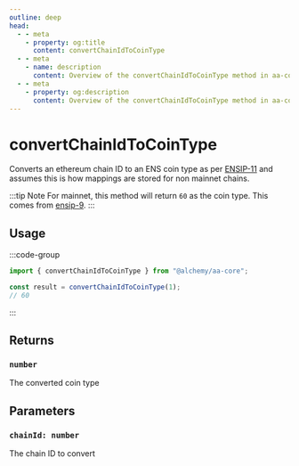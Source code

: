 ```yaml
---
outline: deep
head:
  - - meta
    - property: og:title
      content: convertChainIdToCoinType
  - - meta
    - name: description
      content: Overview of the convertChainIdToCoinType method in aa-core utils
  - - meta
    - property: og:description
      content: Overview of the convertChainIdToCoinType method in aa-core utils
---
```


# convertChainIdToCoinType

Converts an ethereum chain ID to an ENS coin type as per [ENSIP-11](https://docs.ens.domains/ens-improvement-proposals/ensip-11-evmchain-address-resolution) and assumes this is how mappings are stored for non mainnet chains.

:::tip Note
For mainnet, this method will return `60` as the coin type. This comes from [ensip-9](https://docs.ens.domains/ens-improvement-proposals/ensip-9-multichain-address-resolution).
:::

## Usage

:::code-group

```ts [example.ts]
import { convertChainIdToCoinType } from "@alchemy/aa-core";

const result = convertChainIdToCoinType(1);
// 60
```

:::

## Returns

### `number`

The converted coin type

## Parameters

### `chainId: number`

The chain ID to convert

